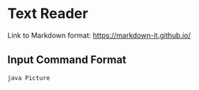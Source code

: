 # Text Reader
Link to Markdown format: https://markdown-it.github.io/

## Input Command Format
	java Picture